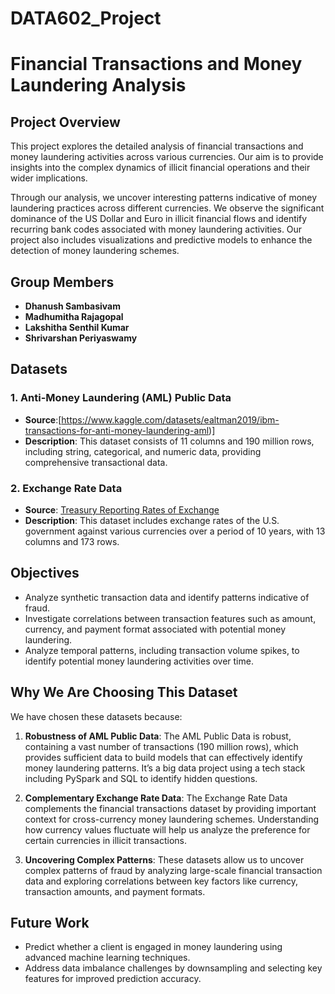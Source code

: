 # DATA602_Project

# Financial Transactions and Money Laundering Analysis

## Project Overview
This project explores the detailed analysis of financial transactions and money laundering activities across various currencies. Our aim is to provide insights into the complex dynamics of illicit financial operations and their wider implications.

Through our analysis, we uncover interesting patterns indicative of money laundering practices across different currencies. We observe the significant dominance of the US Dollar and Euro in illicit financial flows and identify recurring bank codes associated with money laundering activities. Our project also includes visualizations and predictive models to enhance the detection of money laundering schemes.

## Group Members
- **Dhanush Sambasivam**
- **Madhumitha Rajagopal**
- **Lakshitha Senthil Kumar**
- **Shrivarshan Periyaswamy**

## Datasets

### 1. Anti-Money Laundering (AML) Public Data
- **Source**:[https://www.kaggle.com/datasets/ealtman2019/ibm-transactions-for-anti-money-laundering-aml)]
- **Description**: This dataset consists of 11 columns and 190 million rows, including string, categorical, and numeric data, providing comprehensive transactional data.

### 2. Exchange Rate Data
- **Source**: [Treasury Reporting Rates of Exchange](https://fiscaldata.treasury.gov/datasets/treasury-reporting-rates-exchange/treasury-reporting-rates-of-exchange)
- **Description**: This dataset includes exchange rates of the U.S. government against various currencies over a period of 10 years, with 13 columns and 173 rows.

## Objectives
- Analyze synthetic transaction data and identify patterns indicative of fraud.
- Investigate correlations between transaction features such as amount, currency, and payment format associated with potential money laundering.
- Analyze temporal patterns, including transaction volume spikes, to identify potential money laundering activities over time.

## Why We Are Choosing This Dataset

We have chosen these datasets because:

1. **Robustness of AML Public Data**: The AML Public Data is robust, containing a vast number of transactions (190 million rows), which provides sufficient data to build models that can effectively identify money laundering patterns. It’s a big data project using a tech stack including PySpark and SQL to identify hidden questions.

2. **Complementary Exchange Rate Data**: The Exchange Rate Data complements the financial transactions dataset by providing important context for cross-currency money laundering schemes. Understanding how currency values fluctuate will help us analyze the preference for certain currencies in illicit transactions.

3. **Uncovering Complex Patterns**: These datasets allow us to uncover complex patterns of fraud by analyzing large-scale financial transaction data and exploring correlations between key factors like currency, transaction amounts, and payment formats.


## Future Work
- Predict whether a client is engaged in money laundering using advanced machine learning techniques.
- Address data imbalance challenges by downsampling and selecting key features for improved prediction accuracy.

